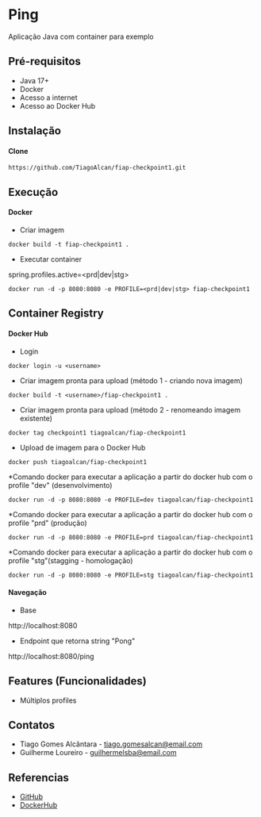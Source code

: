 # Ping

Aplicação Java com container para exemplo

## Pré-requisitos

- Java 17+
- Docker 
- Acesso a internet
- Acesso ao Docker Hub

## Instalação

#### Clone

```
https://github.com/TiagoAlcan/fiap-checkpoint1.git
```

## Execução


#### Docker

* Criar imagem

```
docker build -t fiap-checkpoint1 .
```

* Executar container

spring.profiles.active=<prd|dev|stg>

```
docker run -d -p 8080:8080 -e PROFILE=<prd|dev|stg> fiap-checkpoint1
```

## Container Registry


#### Docker Hub

* Login

```
docker login -u <username>
```

* Criar imagem pronta para upload (método 1 - criando nova imagem)


```
docker build -t <username>/fiap-checkpoint1 .
```


* Criar imagem pronta para upload (método 2 - renomeando imagem existente)


```
docker tag checkpoint1 tiagoalcan/fiap-checkpoint1
```


* Upload de imagem para o Docker Hub


```
docker push tiagoalcan/fiap-checkpoint1 
```

*Comando docker para executar a aplicação a partir do docker hub com o profile "dev" (desenvolvimento)

```
docker run -d -p 8080:8080 -e PROFILE=dev tiagoalcan/fiap-checkpoint1 
```

*Comando docker para executar a aplicação a partir do docker hub com o profile "prd" (produção)

```
docker run -d -p 8080:8080 -e PROFILE=prd tiagoalcan/fiap-checkpoint1 
```

*Comando docker para executar a aplicação a partir do docker hub com o profile "stg"(stagging - homologação)

```
docker run -d -p 8080:8080 -e PROFILE=stg tiagoalcan/fiap-checkpoint1  
```

#### Navegação

- Base

http://localhost:8080

- Endpoint que retorna string "Pong"

http://localhost:8080/ping 


## Features (Funcionalidades)

- Múltiplos profiles

## Contatos

- Tiago Gomes Alcântara - tiago.gomesalcan@email.com
- Guilherme Loureiro - guilhermelsba@email.com

## Referencias

 - [GitHub](https://github.com/TiagoAlcan)
 - [DockerHub](https://hub.docker.com/u/tiagoalcan)
